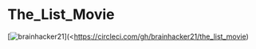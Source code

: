 # The_List_Movie
[![brainhacker21](https://circleci.com/gh/brainhacker21/the_list_movie.svg?style=svg)](<https://circleci.com/gh/brainhacker21/the_list_movie)
